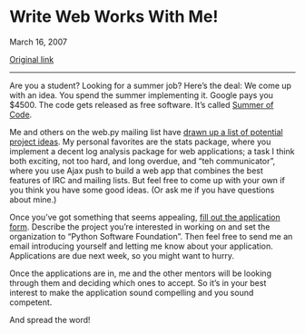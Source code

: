Write Web Works With Me!
========================

March 16, 2007

[Original link](http://www.aaronsw.com/weblog/soc2007)

* * * * *

Are you a student? Looking for a summer job? Here’s the deal: We come up
with an idea. You spend the summer implementing it. Google pays you
\$4500. The code gets released as free software. It’s called [Summer of
Code](http://code.google.com/soc/).

Me and others on the web.py mailing list have [drawn up a list of
potential project ideas](http://webpy.infogami.com/ideas). My personal
favorites are the stats package, where you implement a decent log
analysis package for web applications; a task I think both exciting, not
too hard, and long overdue, and “teh communicator”, where you use Ajax
push to build a web app that combines the best features of IRC and
mailing lists. But feel free to come up with your own if you think you
have some good ideas. (Or ask me if you have questions about mine.)

Once you’ve got something that seems appealing, [fill out the
application
form](http://groups.google.com/group/google-summer-of-code-announce/web/guide-to-the-gsoc-web-app-for-student-applicants).
Describe the project you’re interested in working on and set the
organization to “Python Software Foundation”. Then feel free to send me
an email introducing yourself and letting me know about your
application. Applications are due next week, so you might want to hurry.

Once the applications are in, me and the other mentors will be looking
through them and deciding which ones to accept. So it’s in your best
interest to make the application sound compelling and you sound
competent.

And spread the word!
